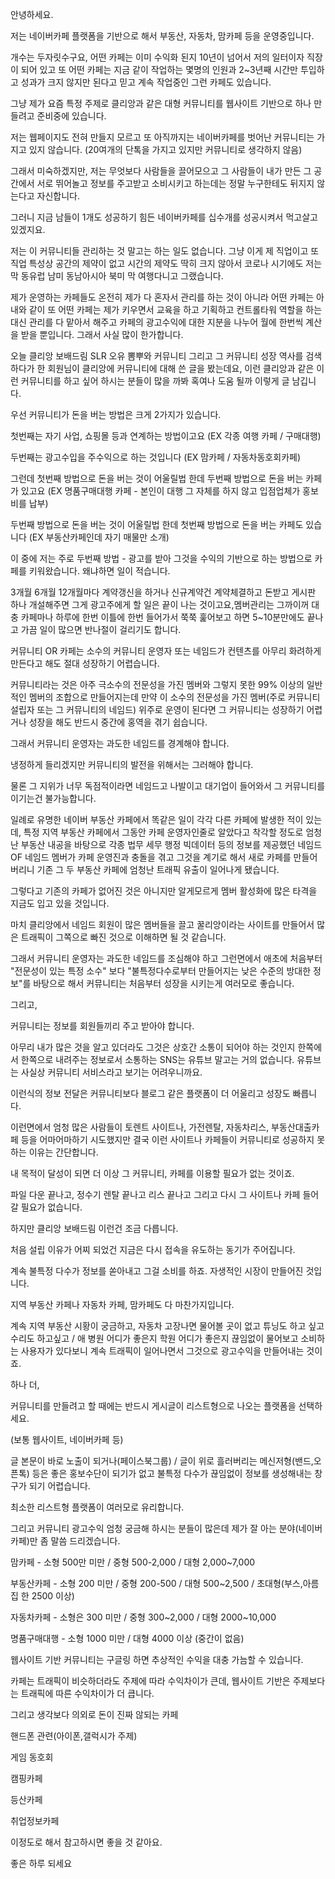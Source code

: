안녕하세요.

저는 네이버카페 플랫폼을 기반으로 해서 부동산, 자동차, 맘카페 등을 운영중입니다.

개수는 두자릿수구요, 어떤 카페는 이미 수익화 된지 10년이 넘어서 저의 일터이자 직장이 되어 있고 또 어떤 카페는 지금 같이 작업하는 몇명의 인원과 2~3년째 시간만 투입하고 성과가 크지 않지만 된다고 믿고 계속 작업중인 그런 카페도 있습니다.

그냥 제가 요즘 특정 주제로 클리앙과 같은 대형 커뮤니티를 웹사이트 기반으로 하나 만들려고 준비중에 있습니다.

저는 웹페이지도 전혀 만들지 모르고 또 아직까지는 네이버카페를 벗어난 커뮤니티는 가지고 있지 않습니다. (20여개의 단톡을 가지고 있지만 커뮤니티로 생각하지 않음)

그래서 미숙하겠지만, 저는 무엇보다 사람들을 끌어모으고 그 사람들이 내가 만든 그 공간에서 서로 뛰어놀고 정보를 주고받고 소비시키고 하는데는 정말 누구한테도 뒤지지 않는다고 자신합니다.

그러니 지금 남들이 1개도 성공하기 힘든 네이버카페를 십수개를 성공시켜서 먹고살고 있겠지요.

저는 이 커뮤니티들 관리하는 것 말고는 하는 일도 없습니다. 그냥 이게 제 직업이고 또 직업 특성상 공간의 제약이 없고 시간의 제약도 딱히 크지 않아서 코로나 시기에도 저는 막 동유럽 남미 동남아시아 북미 막 여행다니고 그랬습니다.

제가 운영하는 카페들도 온전히 제가 다 혼자서 관리를 하는 것이 아니라 어떤 카페는 아내와 같이 또 어떤 카페는 제가 키우면서 교육을 하고 기획하고 컨트롤타워 역할을 하는 대신 관리를 다 맡아서 해주고 카페의 광고수익에 대한 지분을 나누어 월에 한번씩 계산을 받을 뿐입니다. 그래서 사실 많이 한가합니다.

오늘 클리앙 보배드림 SLR 오유 뽐뿌와 커뮤니티 그리고 그 커뮤니티 성장 역사를 검색하다가 한 회원님이 클리앙에 커뮤니티에 대해 쓴 글을 봤는데요, 이런 클리앙과 같은 이런 커뮤니티를 하고 싶어 하시는 분들이 많을 까봐 혹여나 도움 될까 이렇게 글 남깁니다.

우선 커뮤니티가 돈을 버는 방법은 크게 2가지가 있습니다.

첫번째는 자기 사업, 쇼핑몰 등과 연계하는 방법이고요 (EX 각종 여행 카페 / 구매대행)

두번째는 광고수입을 주수익으로 하는 것입니다 (EX 맘카페 / 자동차동호회카페)

그런데 첫번째 방법으로 돈을 버는 것이 어울릴법 한데 두번째 방법으로 돈을 버는 카페가 있고요 (EX 명품구매대행 카페 - 본인이 대행 그 자체를 하지 않고 입점업체가 홍보비를 납부)

두번째 방법으로 돈을 버는 것이 어울릴법 한데 첫번째 방법으로 돈을 버는 카페도 있습니다 (EX 부동산카페인데 자기 매물만 소개)

이 중에 저는 주로 두번째 방법 - 광고를 받아 그것을 수익의 기반으로 하는 방법으로 카페를 키워왔습니다. 왜냐하면 일이 적습니다.

3개월 6개월 12개월마다 계약갱신을 하거나 신규계약건 계약체결하고 돈받고 게시판 하나 개설해주면 그게 광고주에게 할 일은 끝이 나는 것이고요,멤버관리는 그까이꺼 대충 카페마나 하루에 한번 이틀에 한번 들어가서 쭉쭉 훑어보고 하면 5~10분만에도 끝나고 가끔 일이 많으면 반나절이 걸리기도 합니다.

커뮤니티 OR 카페는 소수의 커뮤니티 운영자 또는 네임드가 컨텐츠를 아무리 화려하게 만든다고 해도 절대 성장하기 어렵습니다.

커뮤니티라는 것은 아주 극소수의 전문성을 가진 멤버와 그렇지 못한 99% 이상의 일반적인 멤버의 조합으로 만들어지는데 만약 이 소수의 전문성을 가진 멤버(주로 커뮤니티 설립자 또는 그 커뮤니티의 네임드) 위주로 운영이 된다면 그 커뮤니티는 성장하기 어렵거나 성장을 해도 반드시 중간에 홍역을 겪기 쉽습니다.

그래서 커뮤니티 운영자는 과도한 네임드를 경계해야 합니다.

냉정하게 들리겠지만 커뮤니티의 발전을 위해서는 그러해야 합니다.

물론 그 지위가 너무 독점적이라면 네임드고 나발이고 대기업이 들어와서 그 커뮤니티를 이기는건 불가능합니다.

일례로 유명한 네이버 부동산 카페에서 똑같은 일이 각각 다른 카페에 발생한 적이 있는데, 특정 지역 부동산 카페에서 그동안 카페 운영자인줄로 알았다고 착각할 정도로 엄청난 부동산 내공을 바탕으로 각종 법무 세무 행정 빅데이터 등의 정보를 제공했던 네임드 OF 네임드 멤버가 카페 운영진과 충돌을 겪고 그것을 계기로 해서 새로 카페를 만들어버리니 기존 그 두 부동산 카페에 엄청난 트래픽 유출이 일어나게 됐습니다.

그렇다고 기존의 카페가 없어진 것은 아니지만 알게모르게 멤버 활성화에 많은 타격을 지금도 입고 있을 것입니다.

마치 클리앙에서 네임드 회원이 많은 멤버들을 끌고 꿀리앙이라는 사이트를 만들어서 많은 트래픽이 그쪽으로 빠진 것으로 이해하면 될 것 같습니다.

그래서 커뮤니티 운영자는 과도한 네임드를 조심해야 하고 그런면에서 애초에 처음부터 "전문성이 있는 특정 소수" 보다 "불특정다수로부터 만들어지는 낮은 수준의 방대한 정보"를 바탕으로 해서 커뮤니티는 처음부터 성장을 시키는게 여러모로 좋습니다.

그리고,

커뮤니티는 정보를 회원들끼리 주고 받아야 합니다.

아무리 내가 많은 것을 알고 있더라도 그것은 상호간 소통이 되어야 하는 것인지 한쪽에서 한쪽으로 내려주는 정보로서 소통하는 SNS는 유튜브 말고는 거의 없습니다. 유튜브는 사실상 커뮤니티 서비스라고 보기는 어려우니까요.

이런식의 정보 전달은 커뮤니티보다 블로그 같은 플랫폼이 더 어울리고 성장도 빠릅니다.

이런면에서 엄청 많은 사람들이 토렌트 사이트나, 가전렌탈, 자동차리스, 부동산대출카페 등을 어마어마하기 시도했지만 결국 이런 사이트나 카페들이 커뮤니티로 성공하지 못하는 이유는 간단합니다.

내 목적이 달성이 되면 더 이상 그 커뮤니티, 카페를 이용할 필요가 없는 것이죠.

파일 다운 끝나고, 정수기 렌탈 끝나고 리스 끝나고 그리고 다시 그 사이트나 카페 들어갈 필요가 없습니다.

하지만 클리앙 보배드림 이런건 조금 다릅니다.

처음 설립 이유가 어찌 되었건 지금은 다시 접속을 유도하는 동기가 주어집니다.

계속 불특정 다수가 정보를 쏟아내고 그걸 소비를 하죠. 자생적인 시장이 만들어진 것입니다.

지역 부동산 카페나 자동차 카페, 맘카페도 다 마찬가지입니다.

계속 지역 부동산 시황이 궁금하고, 자동차 고장나면 물어볼 곳이 없고 튜닝도 하고 싶고 수리도 하고싶고 / 애 병원 어디가 좋은지 학원 어디가 좋은지 끊임없이 물어보고 소비하는 사용자가 있다보니 계속 트래픽이 일어나면서 그것으로 광고수익을 만들어내는 것이죠.

하나 더,

커뮤니티를 만들려고 할 때에는 반드시 게시글이 리스트형으로 나오는 플랫폼을 선택하세요.

(보통 웹사이트, 네이버카페 등)

글 본문이 바로 노출이 되거나(페이스북그룹) / 글이 위로 흘러버리는 메신저형(밴드,오픈톡) 등은 좋은 홍보수단이 되기가 없고 불특정 다수가 끊임없이 정보를 생성해내는 창구가 되기 어렵습니다.

최소한 리스트형 플랫폼이 여러모로 유리합니다.

그리고 커뮤니티 광고수익 엄청 궁금해 하시는 분들이 많은데 제가 잘 아는 분야(네이버카페)만 좀 말씀 드리겠습니다.

맘카페 - 소형 500만 미만 / 중형 500-2,000 / 대형 2,000~7,000

부동산카페 - 소형 200 미만 / 중형 200-500 / 대형 500~2,500 / 초대형(부스,아름집 한 2500 이상)

자동차카페 - 소형은 300 미만 / 중형 300~2,000 / 대형 2000~10,000

명품구매대행 - 소형 1000 미만 / 대형 4000 이상 (중간이 없음)

웹사이트 기반 커뮤니티는 구글링 하면 추상적인 수익을 대충 가늠할 수 있습니다.

카페는 트래픽이 비슷하더라도 주제에 따라 수익차이가 큰데, 웹사이트 기반은 주제보다는 트래픽에 따른 수익차이가 더 큽니다.

그리고 생각보다 의외로 돈이 진짜 않되는 카페

핸드폰 관련(아이폰,갤럭시가 주제)

게임 동호회

캠핑카페

등산카페

취업정보카페

이정도로 해서 참고하시면 좋을 것 같아요.

좋은 하루 되세요